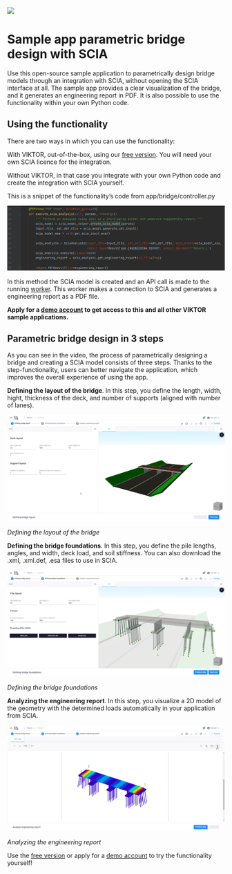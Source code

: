 ![](https://img.shields.io/badge/SDK-v12.10.0-blue) <Please check version is the same as specified in requirements.txt>

# Sample app parametric bridge design with SCIA 
Use this open-source sample application to parametrically design bridge models through an 
integration with SCIA, without opening the SCIA interface at all. 
The sample app provides a clear visualization of the bridge, and it generates an engineering report in PDF. 
It is also possible to use the functionality within your own Python code.  

## Using the functionality 
There are two ways in which you can use the functionality: 

With VIKTOR, out-of-the-box, using our [free version](https://www.viktor.ai/try-for-free). You will need your own SCIA licence for the integration. 

Without VIKTOR, in that case you integrate with your own Python code and create the integration with SCIA yourself. 

This is a snippet of the functionality’s code from app/bridge/controller.py 

![](manifest/pictures/code_snippet.png)

In this method the SCIA model is created and an API call is made to the running [worker](https://docs.viktor.ai/docs/worker).
This worker makes a connection to SCIA and generates a engineering report as a PDF file.

**Apply for a [demo account](https://www.viktor.ai/demo-environment) to get access to this and all other VIKTOR sample applications.** 

## Parametric bridge design in 3 steps 

As you can see in the video, the process of parametrically designing a bridge and creating a SCIA model consists of three steps. 
Thanks to the step-functionality, users can better navigate the application, which improves the overall experience of using the app.  

**Defining the layout of the bridge**. 
In this step, you define the length, width, hight, thickness of the deck, 
and number of supports (aligned with number of lanes). 

![](manifest/pictures/layout.png)

*Defining the layout of the bridge*

**Defining the bridge foundations**. 
In this step, you define the pile lengths, angles, and width, deck load, and soil stiffness. 
You can also download the .xml, .xml.def, .esa files to use in SCIA.

![](manifest/pictures/foundations.png)

*Defining the bridge foundations*

**Analyzing the engineering report**. 
In this step, you visualize a 2D model of the geometry with the determined loads automatically in your application from SCIA. 

![](manifest/pictures/engineering_report.png)

*Analyzing the engineering report* 

Use the [free version](https://www.viktor.ai/try-for-free) or apply for a [demo account](https://www.viktor.ai/try-for-free) to try the functionality yourself! 
